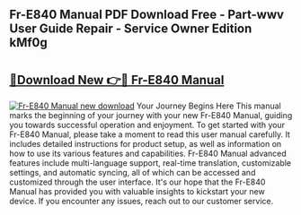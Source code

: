 ## Fr-E840 Manual PDF Download Free - Part-wwv User Guide Repair - Service Owner Edition kMf0g

# <h2><a href="http://cf21785.oget.top/?id=Fr-E840+Manual">🔗Download New 👉🔴 Fr-E840 Manual</a></h2>

[![Fr-E840 Manual new download](https://i.imgur.com/5g1atiW.png)](http://cf21785.oget.top/?id=Fr-E840+Manual)
Your Journey Begins Here This manual marks the beginning of your journey with your new Fr-E840 Manual, guiding you towards successful operation and enjoyment. To get started with your Fr-E840 Manual, please take a moment to read this user manual carefully. It includes detailed instructions for product setup, as well as information on how to use its various features and capabilities. Fr-E840 Manual advanced features include multi-language support, real-time translation, customizable settings, and automatic syncing, all of which can be accessed and customized through the user interface. It's our hope that the Fr-E840 Manual has provided you with valuable insights to kickstart your new device. If you encounter any issues, reach out to our customer service.

